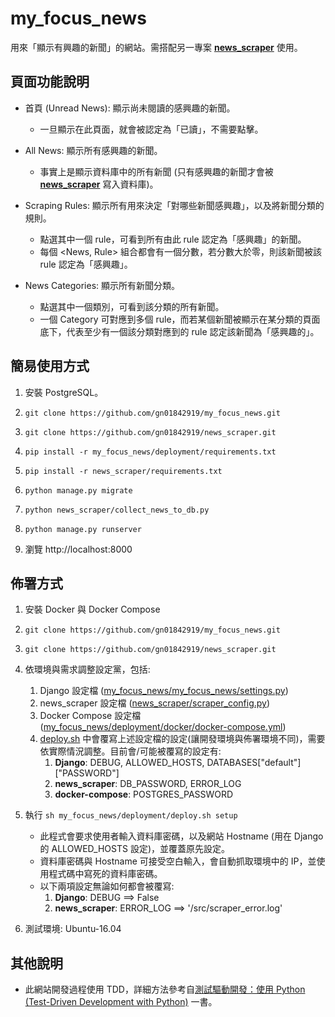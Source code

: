 # my_focus_news
用來「顯示有興趣的新聞」的網站。需搭配另一專案 [**news_scraper**](https://github.com/gn01842919/news_scraper) 使用。


## 頁面功能說明
- 首頁 (Unread News): 顯示尚未閱讀的感興趣的新聞。
  - 一旦顯示在此頁面，就會被認定為「已讀」，不需要點擊。
    
- All News: 顯示所有感興趣的新聞。
  - 事實上是顯示資料庫中的所有新聞 (只有感興趣的新聞才會被 [**news_scraper**](https://github.com/gn01842919/news_scraper) 寫入資料庫)。
    
- Scraping Rules: 顯示所有用來決定「對哪些新聞感興趣」，以及將新聞分類的規則。
  - 點選其中一個 rule，可看到所有由此 rule 認定為「感興趣」的新聞。
  - 每個 <News, Rule> 組合都會有一個分數，若分數大於零，則該新聞被該 rule 認定為「感興趣」。

- News Categories: 顯示所有新聞分類。
  - 點選其中一個類別，可看到該分類的所有新聞。
  - 一個 Category 可對應到多個 rule，而若某個新聞被顯示在某分類的頁面底下，代表至少有一個該分類對應到的 rule 認定該新聞為「感興趣的」。


## 簡易使用方式
1. 安裝 PostgreSQL。

2. `git clone https://github.com/gn01842919/my_focus_news.git`

3. `git clone https://github.com/gn01842919/news_scraper.git`

4. `pip install -r my_focus_news/deployment/requirements.txt`

5. `pip install -r news_scraper/requirements.txt`

6. `python manage.py migrate`

7. `python news_scraper/collect_news_to_db.py`

8. `python manage.py runserver`

9. 瀏覽 http://localhost:8000


## 佈署方式
1. 安裝 Docker 與 Docker Compose

2. `git clone https://github.com/gn01842919/my_focus_news.git`

3. `git clone https://github.com/gn01842919/news_scraper.git`

4. 依環境與需求調整設定黨，包括:
    1. Django 設定檔 ([my_focus_news/my_focus_news/settings.py](./my_focus_news/settings.py))
    2. news_scraper 設定檔 ([news_scraper/scraper_config.py](https://github.com/gn01842919/news_scraper/blob/master/scraper_config.py))
    3. Docker Compose 設定檔 ([my_focus_news/deployment/docker/docker-compose.yml](./deployment/docker/docker-compose.yml))
    4. [deploy.sh](./deployment/deploy.sh) 中會覆寫上述設定檔的設定(讓開發環境與佈署環境不同)，需要依實際情況調整。目前會/可能被覆寫的設定有:  
          1. **Django**: DEBUG, ALLOWED_HOSTS, DATABASES["default"]["PASSWORD"]
          2. **news_scraper**: DB_PASSWORD, ERROR_LOG
          3. **docker-compose**: POSTGRES_PASSWORD
        
5. 執行 `sh my_focus_news/deployment/deploy.sh setup`
    - 此程式會要求使用者輸入資料庫密碼，以及網站 Hostname (用在 Django 的 ALLOWED_HOSTS 設定)，並覆蓋原先設定。
    - 資料庫密碼與 Hostname 可接受空白輸入，會自動抓取環境中的 IP，並使用程式碼中寫死的資料庫密碼。
    - 以下兩項設定無論如何都會被覆寫:
        1. **Django**: DEBUG ==> False
        2. **news_scraper**: ERROR_LOG ==> '/src/scraper_error.log'
        
6. 測試環境: Ubuntu-16.04


## 其他說明
- 此網站開發過程使用 TDD，詳細方法參考自[測試驅動開發：使用 Python (Test-Driven Development with Python)](https://www.tenlong.com.tw/products/9789864760244) 一書。
